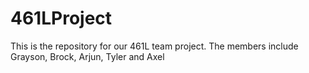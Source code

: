 # 461LProject
This is the repository for our 461L team project. The members include Grayson, Brock, Arjun, Tyler and Axel
